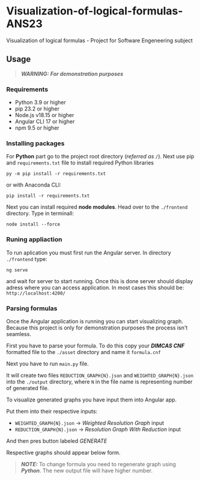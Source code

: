 # Visualization-of-logical-formulas-ANS23

<p>Visualization of logical formulas - Project for Software Engeneering subject</p>

## Usage

> **_WARNING:_**  ***For demonstration purposes***

### Requirements

* Python 3.9 or higher
* pip 23.2 or higher
* Node.js v18.15 or higher
* Angular CLI 17 or higher
* npm 9.5 or higher

### Installing packages

For **Python** part go to the project root directory (*referred as* `/`).
Next use pip and `requirements.txt` file to install required Python libraries

```
py -m pip install -r requirements.txt
```

or with Anaconda CLI:

```
pip install -r requirements.txt
```

Next you can install required **node modules**. Head over to the `./frontend` directory.
Type in terminall:

```
node install --force
```

### Runing appliaction

To run aplication you must first run the Angular server.
In directory `./frontend` type:

```
ng serve
```

and wait for server to start running. 
Once this is done server should display adress where you can access application.
In most cases this should be: `http://localhost:4200/`

### Parsing formulas

<p>Once the Angular application is running you can start visualizing graph. 
Because this project is only for demonstration purposes the process isn't seamless.</p>

First you have to parse your formula. To do this copy your ***DIMCAS CNF*** formatted file 
to the `./asset` directory and name it `formula.cnf`

Next you have to run `main.py` file. 

It will create two files `REDUCTION_GRAPH{N}.json` and `WEIGHTED_GRAPH{N}.json` into the `./output` directory, where `N` in the file name is representing number of generated file.

To visualize generated graphs you have input them into Angular app.

Put them into their respective inputs:
* `WEIGHTED_GRAPH{N}.json` -> *Weighted Resolution Graph* input 
* `REDUCTION_GRAPH{N}.json` -> *Resolution Graph With Reduction* input

And then pres button labeled *GENERATE*

Respective graphs should appear below form.

> **_NOTE:_**  To change formula you need to regenerate graph using ***Python***. The new output file will have higher number.

